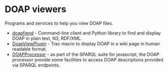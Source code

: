 # DOAP viewers

Programs and services to help you view DOAP files.

* [doapfiend](http://pypi.python.org/pypi/doapfiend/0.3.3) - Command-line client and Python library to find and display DOAP in plain text, N3, RDF/XML.
* [DoapViewPlugin](http://trac-hacks.org/wiki/DoapViewMacro) - Trac macro to display DOAP in a wiki page in human readable format.
* [DOAPProcessor](http://opendatahacklab.github.io/sparql_suite/#doap) - as part of the SPARQL suite for javascript, the DOAP processor provide some facilities to access DOAP descriptions provided via SPARQL endpoints.